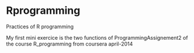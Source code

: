 Rprogramming
============

Practices of R programming

My first mini exercice is the two functions of ProgrammingAssignement2 of the course R_programming from coursera april-2014

